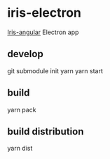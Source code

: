 # iris-electron

[Iris-angular](https://github.com/irislib/iris-angular) Electron app

## develop
git submodule init
yarn
yarn start

## build
yarn pack

## build distribution
yarn dist
